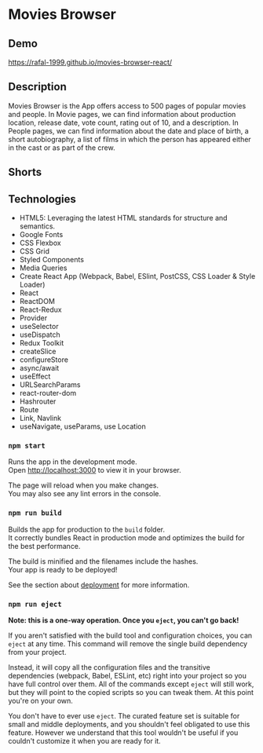 # Movies Browser

## Demo

https://rafal-1999.github.io/movies-browser-react/

## Description

Movies Browser is the App offers access to 500 pages of popular movies and people. In Movie pages, we can find information about production location, release date, vote count, rating out of 10, and a description. In People pages, we can find information about the date and place of birth, a short autobiography, a list of films in which the person has appeared either in the cast or as part of the crew.

## Shorts

## Technologies

- HTML5: Leveraging the latest HTML standards for structure and semantics.
- Google Fonts
- CSS Flexbox
- CSS Grid
- Styled Components
- Media Queries
- Create React App (Webpack, Babel, ESlint, PostCSS, CSS Loader & Style Loader)
- React
- ReactDOM
- React-Redux
- Provider
- useSelector
- useDispatch
- Redux Toolkit
- createSlice
- configureStore
- async/await
- useEffect
- URLSearchParams
- react-router-dom
- Hashrouter
- Route
- Link, Navlink
- useNavigate, useParams, use Location

### `npm start`

Runs the app in the development mode.\
Open [http://localhost:3000](http://localhost:3000) to view it in your browser.

The page will reload when you make changes.\
You may also see any lint errors in the console.

### `npm run build`

Builds the app for production to the `build` folder.\
It correctly bundles React in production mode and optimizes the build for the best performance.

The build is minified and the filenames include the hashes.\
Your app is ready to be deployed!

See the section about [deployment](https://facebook.github.io/create-react-app/docs/deployment) for more information.

### `npm run eject`

**Note: this is a one-way operation. Once you `eject`, you can't go back!**

If you aren't satisfied with the build tool and configuration choices, you can `eject` at any time. This command will remove the single build dependency from your project.

Instead, it will copy all the configuration files and the transitive dependencies (webpack, Babel, ESLint, etc) right into your project so you have full control over them. All of the commands except `eject` will still work, but they will point to the copied scripts so you can tweak them. At this point you're on your own.

You don't have to ever use `eject`. The curated feature set is suitable for small and middle deployments, and you shouldn't feel obligated to use this feature. However we understand that this tool wouldn't be useful if you couldn't customize it when you are ready for it.
